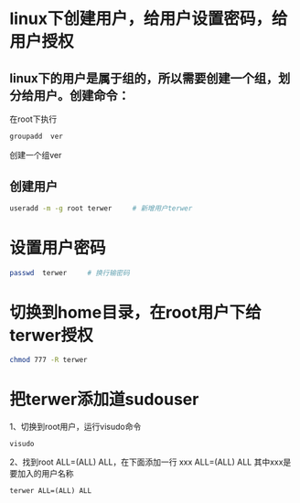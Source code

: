 # linux下创建用户，给用户设置密码，给用户授权

## linux下的用户是属于组的，所以需要创建一个组，划分给用户。创建命令：

在root下执行
```bash
groupadd  ver     
```
创建一个组ver

## 创建用户

```bash
useradd -m -g root terwer     # 新增用户terwer
```

# 设置用户密码
```bash
passwd  terwer     # 换行输密码
```

# 切换到home目录，在root用户下给terwer授权
```bash
chmod 777 -R terwer
```

# 把terwer添加道sudouser

1、切换到root用户，运行visudo命令

```
visudo
```

2、找到root ALL=(ALL) ALL，在下面添加一行 xxx ALL=(ALL) ALL 其中xxx是要加入的用户名称

```
terwer ALL=(ALL) ALL
```
  

